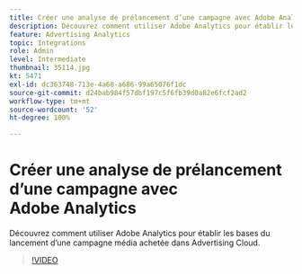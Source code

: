 ```yaml
---
title: Créer une analyse de prélancement d’une campagne avec Adobe Analytics
description: Découvrez comment utiliser Adobe Analytics pour établir les bases du lancement d’une campagne média achetée dans Advertising Cloud.
feature: Advertising Analytics
topic: Integrations
role: Admin
level: Intermediate
thumbnail: 35114.jpg
kt: 5471
exl-id: dc363748-713e-4a68-a686-99a65076f1dc
source-git-commit: d24bab984f57dbf197c5f6fb39d0a82e6fcf2ad2
workflow-type: tm+mt
source-wordcount: '52'
ht-degree: 100%

---
```


# Créer une analyse de prélancement d’une campagne avec Adobe Analytics

Découvrez comment utiliser Adobe Analytics pour établir les bases du lancement d’une campagne média achetée dans Advertising Cloud.

>[!VIDEO](https://video.tv.adobe.com/v/35114/?quality=12&learn=on)
